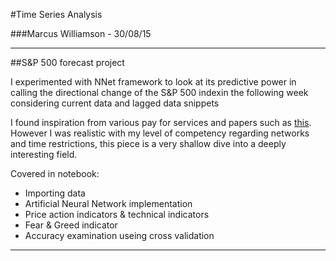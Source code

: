 #Time Series Analysis

###Marcus Williamson - 30/08/15

---
##S&P 500 forecast project

I experimented with NNet framework to look at its predictive power in calling the directional change of the S&P 500 indexin the following week considering current data and lagged data snippets

I found inspiration from various pay for services and papers such as [this](http://www.if5.com/_AboutIFS/!Downloads/A_Trading_System_for_FTSE-100_Futures.pdf). However I was realistic with my level of competency regarding networks and time restrictions, this piece is a very shallow dive into a deeply interesting field.

Covered in notebook:
* Importing data
* Artificial Neural Network implementation 
* Price action indicators & technical indicators
* Fear & Greed indicator 
* Accuracy examination useing cross validation

---
